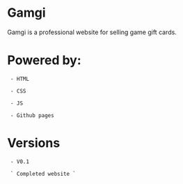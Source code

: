 # Gamgi
 Gamgi is a professional website for selling game gift cards.
# Powered by:
     - HTML 

     - CSS

     - JS

     - Github pages
# Versions
     - V0.1

     ` Completed website `
